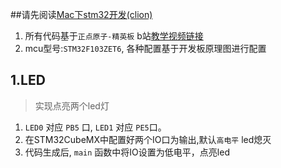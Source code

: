 ##请先阅读[Mac下stm32开发(clion)](https://zhuanlan.zhihu.com/p/95498261)


1. 所有代码基于`正点原子-精英板` b站[教学视频链接](https://www.bilibili.com/video/av8938442?from=search&seid=6964447435862961564)
2. mcu型号:`STM32F103ZET6`, 各种配置基于开发板原理图进行配置


## 1.LED

> 实现点亮两个led灯

1. `LED0` 对应 `PB5` 口, `LED1` 对应 `PE5`口。 
2. 在STM32CubeMX中配置好两个IO口为输出,默认`高电平` led熄灭
3. 代码生成后, `main` 函数中将IO设置为低电平，点亮led